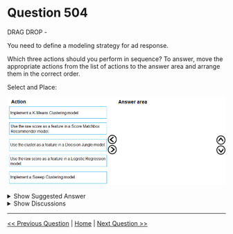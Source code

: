 # Question 504

DRAG DROP -

You need to define a modeling strategy for ad response.

Which three actions should you perform in sequence? To answer, move the appropriate actions from the list of actions to the answer area and arrange them in the correct order.

Select and Place:

![Question Image](images/q504_q_0033000001.png)

<details>
  <summary>Show Suggested Answer</summary>

  <img src="images/q504_ans_0_0033000002.png" alt="Answer Image"><br>
<p>Step 1: Implement a K-Means Clustering model</p>
<p>Step 2: Use the cluster as a feature in a Decision jungle model.</p>
<p>Decision jungles are non-parametric models, which can represent non-linear decision boundaries.</p>
<p>Step 3: Use the raw score as a feature in a Score Matchbox Recommender model</p>
<p>The goal of creating a recommendation system is to recommend one or more &quot;items&quot; to &quot;users&quot; of the system. Examples of an item could be a movie, restaurant, book, or song. A user could be a person, group of persons, or other entity with item preferences.</p>
<p>Scenario:</p>
<p>Ad response rated declined.</p>
<p>Ad response models must be trained at the beginning of each event and applied during the sporting event.</p>
<p>Market segmentation models must optimize for similar ad response history.</p>
<p>Ad response models must support non-linear boundaries of features.</p>
<p>Reference:</p>
<p>https://docs.microsoft.com/en-us/azure/machine-learning/studio-module-reference/multiclass-decision-jungle https://docs.microsoft.com/en-us/azure/machine-learning/studio-module-reference/score-matchbox-recommender</p>

</details>

<details>
  <summary>Show Discussions</summary>

<blockquote><p><strong>phdykd</strong> <code>(Sun 25 Aug 2024 06:37)</code> - <em>Upvotes: 2</em></p><p>The three actions to perform in sequence for defining a modeling strategy for ad response are as follows:

Implement a K-Means clustering model
Use the cluster as a feature in a decision jungle model
Use the raw score as a feature in a logistic regression model
Therefore, the correct order of actions is A, C, and D.</p></blockquote>
<blockquote><p><strong>ning</strong> <code>(Sun 17 Dec 2023 13:03)</code> - <em>Upvotes: 1</em></p><p>No idea, guess the answer is OK, thought process ...
K-means --&gt; we do not what will come, so clustering ...
Need a score as input for recommendation --&gt; Tree Forest Regression --&gt; Whatever score indicates what action we should take ????</p></blockquote>
<blockquote><p><strong>ning</strong> <code>(Mon 18 Dec 2023 14:35)</code> - <em>Upvotes: 1</em></p><p>On a second thought, it might not be the case, this is very confusing ...
Response rate is just response vs no response, no it is binary classification ...
Also, it mentioned the distribution of features for training and production data are different ...
So my bet is :
1. sweep clustering
2. Tree forest
3. Logistic regression</p></blockquote>
<blockquote><p><strong>jackreacher</strong> <code>(Mon 23 May 2022 04:11)</code> - <em>Upvotes: 1</em></p><p>Is there anybody who can explain this? Thanks</p></blockquote>
<blockquote><p><strong>Indranee</strong> <code>(Wed 20 Jul 2022 08:57)</code> - <em>Upvotes: 26</em></p><p>This question is challenging. The answer looks right.

1. The ad response model needs to support &#x27;non-linear decision boundaries&#x27;. This is supported by the decision jungle model. So now we have the decision jungle model as one of the three steps.
2. The decision jungle model uses K-means clusters as inputs, so K-Means comes before the decision jungle model. K-means clustering can be used to identify &#x27;market/customer segments&#x27;.
3. There remains a third step either before K-means or after decision jungle model. The ad response model needs to be &#x27;applied during the event&#x27;. It does seem that a recommender model is the more appropriate choice to apply onto the live dataset and serve recommendations during the event. And the recommender model would logically be at the last step.
4. So the overall flow seems to be identifying market/customer segments using KMeans -&gt; Non-linear decisions using Decision Jungle (frankly I still wonder how this model fits in the end-to-end flow) -&gt; serve recommendations using the recommender model.</p></blockquote>

</details>

---

[<< Previous Question](question_503.md) | [Home](/index.md) | [Next Question >>](question_505.md)
